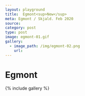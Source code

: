 ```yaml
---
layout: playground
title:  Egmont<sup>New</sup>
meta: Egmont / Skjald. Feb 2020
source: 
category: post
type: post
image: egmont-01.gif
gallery:
  - image_path: /img/egmont-02.png
    url: 
---
```


# Egmont
{% include gallery %}